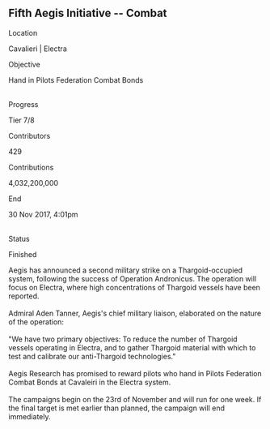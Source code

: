 ## Fifth Aegis Initiative -- Combat

Location

Cavalieri \| Electra

Objective

Hand in Pilots Federation Combat Bonds

\
Progress

Tier 7/8

Contributors

429

Contributions

4,032,200,000

End

30 Nov 2017, 4:01pm

\
Status

Finished

Aegis has announced a second military strike on a Thargoid-occupied
system, following the success of Operation Andronicus. The operation
will focus on Electra, where high concentrations of Thargoid vessels
have been reported.\
\
Admiral Aden Tanner, Aegis\'s chief military liaison, elaborated on the
nature of the operation:\
\
\"We have two primary objectives: To reduce the number of Thargoid
vessels operating in Electra, and to gather Thargoid material with which
to test and calibrate our anti-Thargoid technologies.\"\
\
Aegis Research has promised to reward pilots who hand in Pilots
Federation Combat Bonds at Cavaleiri in the Electra system.\
\
The campaigns begin on the 23rd of November and will run for one week.
If the final target is met earlier than planned, the campaign will end
immediately.
